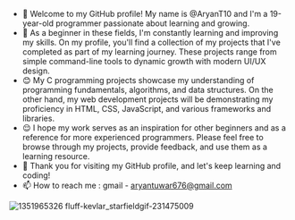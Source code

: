 - 🌱 Welcome to my GitHub profile! My name is @AryanT10 and I'm a 19-year-old programmer passionate about learning and growing.
- 🐰 As a beginner in these fields, I'm constantly learning and improving my skills. On my profile, you'll find a collection of my projects that I've completed as part of my learning journey. These projects range from simple command-line tools to dynamic growth with modern UI/UX design.
- 😊 My C programming projects showcase my understanding of programming fundamentals, algorithms, and data structures. On the other hand, my web development projects will be demonstrating my proficiency in HTML, CSS, JavaScript, and various frameworks and libraries.
- 😌 I hope my work serves as an inspiration for other beginners and as a reference for more experienced programmers. Please feel free to browse through my projects, provide feedback, and use them as a learning resource.
- 🫡 Thank you for visiting my GitHub profile, and let's keep learning and coding!
- 📫 How to reach me : gmail - aryantuwar676@gmail.com
 
![1351965326 fluff-kevlar_starfieldgif-231475009](https://github.com/AryanT10/AryanT10/assets/59858427/75ddeeef-a805-47fd-acde-1d76be3f0493)

<!---
AryanT10/AryanT10 is a ✨ special ✨ repository because its `README.md` (this file) appears on your GitHub profile.
You can click the Preview link to take a look at your changes.
--->
